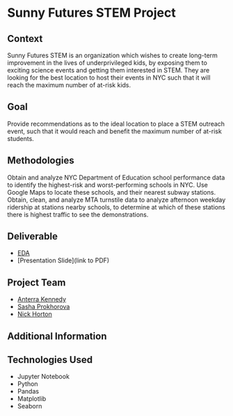 # Sunny Futures STEM Project

## Context

Sunny Futures STEM is an organization which wishes to create long-term improvement in the lives of underprivileged kids, by exposing them to exciting science events and getting them interested in STEM. They are looking for the best location to host their events in NYC such that it will reach the maximum number of at-risk kids. 

## Goal
Provide recommendations as to the ideal location to place a STEM outreach event, such that it would reach and benefit the maximum number of at-risk students. 

## Methodologies
Obtain and analyze NYC Department of Education school performance data to identify the highest-risk and worst-performing schools in NYC. 
Use Google Maps to locate these schools, and their nearest subway stations. 
Obtain, clean, and analyze MTA turnstile data to analyze afternoon weekday ridership at stations nearby schools, to determine at which of these stations there is highest traffic to see the demonstrations. 

## Deliverable
* [EDA](https://github.com/anterra/mta-data/blob/master/FINAL%20PROJECT.ipynb)
* [Presentation Slide](link to PDF)

## Project Team
* [Anterra Kennedy](github.com/anterra)
* [Sasha Prokhorova](github.com/sasha-talks-tech)
* [Nick Horton](github.com/nhorton04)

## Additional Information

## Technologies Used
* Jupyter Notebook
* Python
* Pandas
* Matplotlib
* Seaborn



